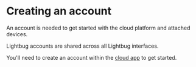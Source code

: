 # Creating an account

An account is needed to get started with the cloud platform and attached devices.

Lightbug accounts are shared across all Lightbug interfaces.

You'll need to create an account within the [cloud app](/apps/cloud/creating-account) to get started.
